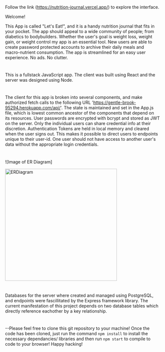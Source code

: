 
Follow the link (https://nutrition-journal.vercel.app/) to explore the interface.

Welcome!

This App is called "Let's Eat!", and it is a handy nutrition journal that fits in your pocket. The app should appeal to a wide community of people; from diabetics to bodybuilders. Whether the user's goal is weight loss, weight gain, or weight control my app is an essential tool. New users are able to create password protected accounts to archive their daily meals and macro-nutrient consumption. The app is streamlined for an easy user experience. No ads. No clutter.
#
This is a fullstack JavaScript app. The client was built using React and the server was designed using Node. 
#
The client for this app is broken into several components, and make authorized fetch calls to the following URL 'https://gentle-brook-95294.herokuapp.com/api/'. The state is maintained and set in the App.js file, which is lowest common ancestor of the components that depend on its resources. User passwords are encrypted with bcrypt and stored as JWT on the server. Only the individual users can share credential info at their discretion. Authentication Tokens are held in local memory and cleared when the user signs out. This makes it possible to direct users to endpoints unique to their user-id. One user should not have access to another user's data without the appropriate login credentials.

#
![Image of ER Diagram]

<img width="364" alt=" ERDiagram" src="https://user-images.githubusercontent.com/63071655/96471654-9179aa80-11fd-11eb-8eec-68f17a63ee2a.png">

#

Databases for the server where created and managed using PostgreSQL, and endpoints were fascillitated by the Express framework library. The current manifestation of this project depends on two database tables which directly reference eachother by a key relationship. 
#
#
#

#
--Please feel free to clone this git repository to your machine! Once the code has been cloned, just run the command `npm install` to install the necessary dependancies/ libraries and then run `npm start` to compile to code to your browser! Happy hacking!

